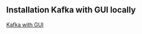 ## Installation Kafka with GUI locally
[Kafka with GUI](https://github.com/obsidiandynamics/kafdrop)